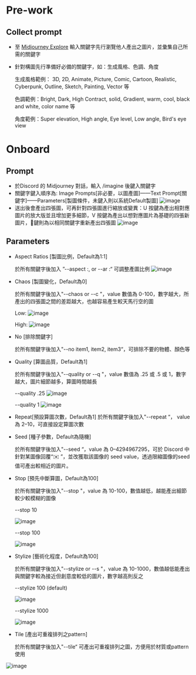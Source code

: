 # Pre-work

## Collect prompt

- 至 [Midjourney Explore](https://www.midjourney.com/app/feed/) 輸入關鍵字先行瀏覽他人產出之圖片，並彙集自己所需的關鍵字
- 針對構圖先行準備好必備的關鍵字，如：生成風格、色調、角度

  生成風格範例： 3D, 2D, Animate, Picture, Comic, Cartoon, Realistic, Cyberpunk, Outline, Sketch, Painting, Vector 等

  色調範例：Bright, Dark, High Contract, solid, Gradient, warm, cool, black and white, color name 等

  角度範例：Super elevation, High angle, Eye level, Low angle, Bird's eye view

# Onboard

## Prompt

- 於Discord 的 Midjourney 對話，輸入 /imagine 後鍵入關鍵字
- 關鍵字鍵入順序為: Image Prompts[非必要，以圖產圖]——Text Prompt[關鍵字]——Parameters[製圖條件，未鍵入則以系統Default製圖]
  ![image](https://github.com/CAFECA-IO/WorkGuidelines/assets/98379087/2363613d-51ee-4779-b611-81a13e10586f)
- 送出後會產出四張圖，可再針對四張圖進行縮放或變異：U 按鍵為產出相對應圖片的放大版並且增加更多細節，V 按鍵為產出以想對應圖片為基礎的四張新圖片，🔄鍵則為以相同關鍵字重新產出四張圖
  ![image](https://github.com/CAFECA-IO/WorkGuidelines/assets/98379087/80f433b9-1ffb-4be5-9f9a-762fbc5b3f45)

## Parameters

- Aspect Ratios [製圖比例，Default為1:1]

   於所有關鍵字後加入 ”--aspect <value>:<value>, or --ar <value>:<value>“ 可調整產圖比例
    ![image](https://github.com/CAFECA-IO/WorkGuidelines/assets/98379087/fc5258d7-ed22-41c1-9e6f-ef3c2609c1d3)

- Chaos [製圖變化，Default為0]

    於所有關鍵字後加入"--chaos <value> or --c <value>"，value 數值為 0-100，數字越大，所產出的四張圖之間的差距越大，也越容易產生較天馬行空的圖

    Low:
    ![image](https://github.com/CAFECA-IO/WorkGuidelines/assets/98379087/710f2889-e05c-48aa-a44c-92f73795fecd)


    High:
    ![image](https://github.com/CAFECA-IO/WorkGuidelines/assets/98379087/466ca732-1811-4da6-824e-f4dc2190a16a)


- No [排除關鍵字]

    於所有關鍵字後加入"--no item1, item2, item3“，可排除不要的物體、顏色等

- Quality [算圖品質，Default為1]

    於所有關鍵字後加入"--quality <value> or --q <value>"，value 數值為 .25 或 .5 或 1，數字越大，圖片細節越多，算圖時間越長

    --quality .25
  ![image](https://github.com/CAFECA-IO/WorkGuidelines/assets/98379087/ae40b85b-9a8c-4f97-9231-b9b843c8237f)

     --quality 1
  ![image](https://github.com/CAFECA-IO/WorkGuidelines/assets/98379087/9f44c8ef-ec84-4193-af9b-4fb28da8fa8f)


- Repeat[預設算圖次數，Default為1]
   於所有關鍵字後加入"--repeat <values>“， value 為 2–10，可直接設定算圖次數

- Seed [種子參數，Default為隨機]

    於所有關鍵字後加入"--seed <value>“，value 為 0–4294967295，可於 Discord 中針對某圖像回覆“✉️ ”，並改獲取該圖像的 seed value，透過限縮圖像的seed值可產出較相近的圖片。

- Stop [預先中斷算圖，Default為100]

    於所有關鍵字後加入"--stop <value>"，value 為 10-100，數值越低，越能產出細節較少較模糊的圖像


    --stop 10

    ![image](https://github.com/CAFECA-IO/WorkGuidelines/assets/98379087/e40d4068-303e-4dae-8859-4df18607453f)

    --stop 100

    ![image](https://github.com/CAFECA-IO/WorkGuidelines/assets/98379087/74297515-c0ac-461e-9f4f-d1ea354b0e1f)



- Stylize [藝術化程度，Default為100]

  於所有關鍵字後加入"--stylize <value> or --s <value>"，value 為 10-1000，數值越低能產出與關鍵字較為接近但創意度較低的圖片，數字越高則反之

  --stylize 100 (default)

  ![image](https://github.com/CAFECA-IO/WorkGuidelines/assets/98379087/d6d363b4-d3ee-48f9-b976-df8e0c94b59f)

  --stylize 1000

  ![image](https://github.com/CAFECA-IO/WorkGuidelines/assets/98379087/5ee50a8a-465b-4fa1-a9d3-b1d782e00678)

  
- Tile [產出可重複排列之pattern]

  於所有關鍵字後加入"--tile“ 可產出可重複排列之圖，方便用於材質或pattern使用

![image](https://github.com/CAFECA-IO/WorkGuidelines/assets/98379087/f4717a6b-a098-448d-8200-fd1810e807b8)
